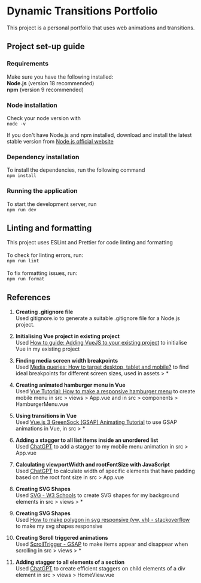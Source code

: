 # Dynamic Transitions Portfolio

This project is a personal portfolio that uses web animations and transitions.

## Project set-up guide

### Requirements

Make sure you have the following installed: <br>
**Node.js** (version 18 recommended)<br>
**npm** (version 9 recommended)

### Node installation

Check your node version with <br> `node -v`<br>

If you don't have Node.js and npm installed, download and install the latest stable version from [Node.js official website](https://nodejs.org/en/download/package-manager)

### Dependency installation

To install the dependencies, run the following command <br> `npm install`

### Running the application

To start the development server, run <br>
`npm run dev`

## Linting and formatting

This project uses ESLint and Prettier for code linting and formatting <br><br>
To check for linting errors, run: <br>
`npm run lint`<br><br>
To fix formatting issues, run: <br>
`npm run format`

## References

1. **Creating .gitignore file**  
   Used gitignore.io to generate a suitable .gitignore file for a Node.js project.

2. **Initialising Vue project in existing project**  
   Used [How to guide: Adding VueJS to your existing project](https://www.codemotion.com/magazine/frontend/javascript/how-to-guide-adding-vuejs-to-your-existing-project/) to initialise Vue in my existing project

3. **Finding media screen width breakpoints**  
   Used [Media queries: How to target desktop, tablet and mobile?](https://stackoverflow.com/questions/6370690/media-queries-how-to-target-desktop-tablet-and-mobile) to find ideal breakpoints for different screen sizes, used in assets > \*

4. **Creating animated hamburger menu in Vue**  
   Used [Vue Tutorial: How to make a responsive hamburger menu](https://piboutique.com/vue-tutorial-how-to-make-a-responsive-burger-menu/) to create mobile menu in src > views > App.vue and in src > components > HamburgerMenu.vue

5. **Using transitions in Vue**  
   Used [Vue.js 3 GreenSock (GSAP) Animating Tutorial](https://www.koderhq.com/tutorial/vue/animation-greensock-gsap/) to use GSAP animations in Vue, in src > \*

6. **Adding a stagger to all list items inside an unordered list**  
   Used [ChatGPT](https://chatgpt.com/share/672de058-d320-8002-9968-b17f2d091bc4) to add a stagger to my mobile menu animation in src > App.vue

7. **Calculating viewportWidth and rootFontSize with JavaScript**  
   Used [ChatGPT](https://chatgpt.com/share/672e145c-8f94-8002-81ec-acec53bd13d6) to calculate width of specific elements that have padding based on the root font size in src > App.vue

8. **Creating SVG Shapes**  
   Used [SVG <polygon> - W3 Schools](https://www.w3schools.com/graphics/svg_polygon.asp) to create SVG shapes for my background elements in src > views > \*

9. **Creating SVG Shapes**  
   Used [How to make polygon in svg responsive (vw, vh) - stackoverflow](https://stackoverflow.com/questions/69175636/how-to-make-polygon-in-svg-responsive-vw-vh) to make my svg shapes responsive

10. **Creating Scroll triggered animations**  
    Used [ScrollTrigger - GSAP](https://gsap.com/docs/v3/Plugins/ScrollTrigger/?page=1) to make items appear and disappear when scrolling in src > views > \*

11. **Adding stagger to all elements of a section**  
    Used [ChatGPT](https://chatgpt.com/share/6735d162-9c10-8002-8963-ae1732fc5a18) to create efficient staggers on child elements of a div element in src > views > HomeView.vue
